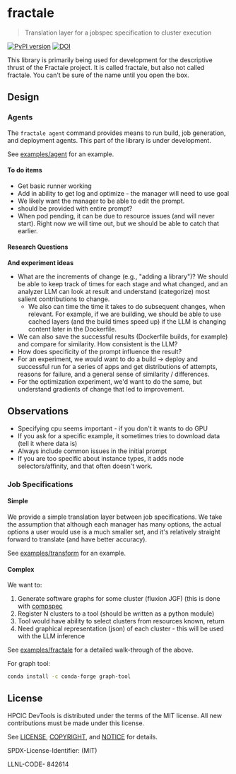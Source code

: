 # fractale

> Translation layer for a jobspec specification to cluster execution

[![PyPI version](https://badge.fury.io/py/fractale.svg)](https://badge.fury.io/py/fractale)
[![DOI](https://zenodo.org/badge/773568660.svg)](https://zenodo.org/doi/10.5281/zenodo.13787066)

This library is primarily being used for development for the descriptive thrust of the Fractale project. It is called fractale, but also not called fractale. You can't be sure of the name until you open the box.

## Design

### Agents

The `fractale agent` command provides means to run build, job generation, and deployment agents.
This part of the library is under development.

See [examples/agent](examples/agent) for an example.

#### To do items

- Get basic runner working
- Add in ability to get log and optimize - the manager will need to use goal
- We likely want the manager to be able to edit the prompt.
 - should be provided with entire prompt?
- When pod pending, it can be due to resource issues (and will never start). Right now we will time out, but we should be able to catch that earlier.

#### Research Questions

**And experiment ideas**

- What are the increments of change (e.g., "adding a library")? We should be able to keep track of times for each stage and what changed, and an analyzer LLM can look at result and understand (categorize) most salient contributions to change.
  - We also can time the time it takes to do subsequent changes, when relevant. For example, if we are building, we should be able to use cached layers (and the build times speed up) if the LLM is changing content later in the Dockerfile.
- We can also save the successful results (Dockerfile builds, for example) and compare for similarity. How consistent is the LLM?
- How does specificity of the prompt influence the result?
- For an experiment, we would want to do a build -> deploy and successful run for a series of apps and get distributions of attempts, reasons for failure, and a general sense of similarity / differences.
- For the optimization experiment, we'd want to do the same, but understand gradients of change that led to improvement.

## Observations

- Specifying cpu seems important - if you don't it wants to do GPU
- If you ask for a specific example, it sometimes tries to download data (tell it where data is)
- Always include common issues in the initial prompt
- If you are too specific about instance types, it adds node selectors/affinity, and that often doesn't work.

### Job Specifications

#### Simple

We provide a simple translation layer between job specifications. We take the assumption that although each manager has many options, the actual options a user would use is a much smaller set, and it's relatively straight forward to translate (and have better accuracy).

See [examples/transform](examples/transform) for an example.

#### Complex

We want to:

1. Generate software graphs for some cluster (fluxion JGF) (this is done with [compspec](https://github.com/compspec/compspec)
2. Register N clusters to a tool (should be written as a python module)
3. Tool would have ability to select clusters from resources known, return
4. Need graphical representation (json) of each cluster - this will be used with the LLM inference

See [examples/fractale](examples/fractale) for a detailed walk-through of the above.

For graph tool:

```bash
conda install -c conda-forge graph-tool
```

<!-- ⭐️ [Documentation](https://compspec.github.io/fractale) ⭐️ -->

## License

HPCIC DevTools is distributed under the terms of the MIT license.
All new contributions must be made under this license.

See [LICENSE](https://github.com/converged-computing/cloud-select/blob/main/LICENSE),
[COPYRIGHT](https://github.com/converged-computing/cloud-select/blob/main/COPYRIGHT), and
[NOTICE](https://github.com/converged-computing/cloud-select/blob/main/NOTICE) for details.

SPDX-License-Identifier: (MIT)

LLNL-CODE- 842614
